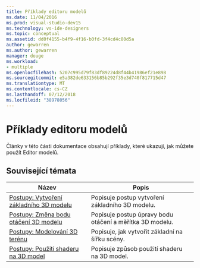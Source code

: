```yaml
---
title: Příklady editoru modelů
ms.date: 11/04/2016
ms.prod: visual-studio-dev15
ms.technology: vs-ide-designers
ms.topic: conceptual
ms.assetid: dd0f4155-b4f9-4f16-b0fd-3f4cd4c80d5a
author: gewarren
ms.author: gewarren
manager: douge
ms.workload:
- multiple
ms.openlocfilehash: 5207c995d79f83df89224d8f44b41986ef21e898
ms.sourcegitcommit: e5a382de633156b85b292f35e3d740f817715d47
ms.translationtype: MT
ms.contentlocale: cs-CZ
ms.lasthandoff: 07/12/2018
ms.locfileid: "38978056"
---
```

# <a name="model-editor-examples"></a>Příklady editoru modelů

Články v této části dokumentace obsahují příklady, které ukazují, jak můžete použít Editor modelů.

## <a name="related-topics"></a>Související témata

|Název|Popis|
|-----------|-----------------|
|[Postupy: Vytvoření základního 3D modelu](../designers/how-to-create-a-basic-3-d-model.md)|Popisuje postup vytvoření základního 3D modelu.|
|[Postupy: Změna bodu otáčení 3D modelu](../designers/how-to-modify-the-pivot-point-of-a-3-d-model.md)|Popisuje postup úpravy bodu otáčení a měřítka 3D modelu.|
|[Postupy: Modelování 3D terénu](../designers/how-to-model-3-d-terrain.md)|Popisuje, jak vytvořit základní na šířku scény.|
|[Postupy: Použití shaderu na 3D model](../designers/how-to-apply-a-shader-to-a-3-d-model.md)|Popisuje způsob použití shaderu na 3D model.|
